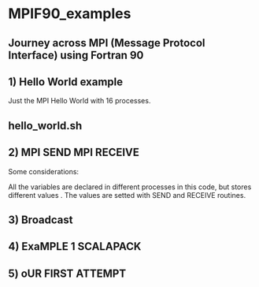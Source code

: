 # MPIF90_examples
Journey across MPI (Message Protocol Interface) using Fortran 90
---
## 1) Hello World example

Just the MPI Hello World with 16 processes.

hello_world.sh
---
## 2) MPI SEND MPI RECEIVE 
Some considerations: 

All the variables are declared in different processes in this code, but stores different values .
The values are setted with SEND and RECEIVE routines. 

## 3) Broadcast 
## 4) ExaMPLE 1 SCALAPACK 
## 5) oUR FIRST ATTEMPT 
